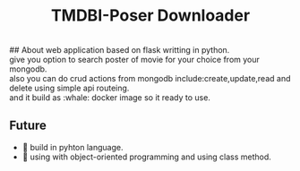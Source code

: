 <div align="center">  
  <h1> TMDBI-Poser Downloader</h1>
</div>

<br>
## About
  web application based on flask writting in python.<br/>
  give you option to search poster of movie for your choice from your mongodb.<br/>
  also you can do crud actions from mongodb include:create,update,read and delete using simple api routeing.<br/>
  and it build as :whale: docker image so it ready to use.<br/>
  
 
 ## Future
 * :rocket: build in pyhton language.
 * :rocket: using with object-oriented programming and using class method.
 
 
